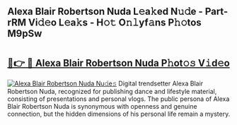 ## Alexa Blair Robertson Nuda L𝚎a𝚔ed N𝚞𝚍e - Part-rRM Vi𝚍𝚎o L𝚎a𝚔s - H𝚘𝚝 O𝚗𝚕yf𝚊ns P𝚑𝚘tos M9pSw

# <h2><a href="http://kf53bgu.oniu.top/?m=Alexa+Blair+Robertson+Nuda">🔗👉 🔴 Alexa Blair Robertson Nuda P𝚑ot𝚘𝚜 V𝚒d𝚎o</a></h2>

[![Alexa Blair Robertson Nuda Nu𝚍e𝚜](https://i.imgur.com/0qMVB7G.gif)](http://kf53bgu.oniu.top/?m=Alexa+Blair+Robertson+Nuda)
Digital trendsetter Alexa Blair Robertson Nuda, recognized for publishing dance and lifestyle material, consisting of presentations and personal vlogs. The public persona of Alexa Blair Robertson Nuda is synonymous with openness and genuine connection, but the hidden dimensions of his personal life remain a mystery.  
